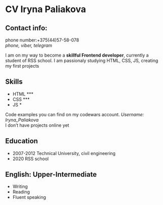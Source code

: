 # CV Iryna Paliakova

## Contact info:
phone number:+375(44)57-58-078 <br>
*phone, viber, telegram*

 I am on my way to become a **skillful Frontend developer**, currently a student of RSS school. I am passionaly studying HTML, CSS, JS, creating my first projects

## Skills
- HTML ***
- CSS ***
- JS *

Code examples you can find on my codewars account. *Username: Iryna_Paliakova*<br>
I don’t have projects online yet

## Education
- 2007-2012 Technical University, civil engineering
- 2020 RSS school

## English: Upper-Intermediate
- Writing
- Reading
- Fluent speaking
